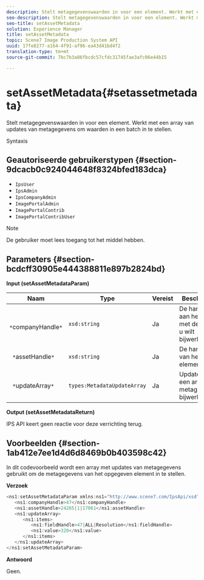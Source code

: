 ```yaml
---
description: Stelt metagegevenswaarden in voor een element. Werkt met een array van updates van metagegevens om waarden in een batch in te stellen.
seo-description: Stelt metagegevenswaarden in voor een element. Werkt met een array van updates van metagegevens om waarden in een batch in te stellen.
seo-title: setAssetMetadata
solution: Experience Manager
title: setAssetMetadata
topic: Scene7 Image Production System API
uuid: 17fe8277-a164-4f91-af96-ea43d41bd4f2
translation-type: tm+mt
source-git-commit: 7bc7b3a86fbcdc57cfdc31745fae3afc06e44b15

---
```



# setAssetMetadata{#setassetmetadata}

Stelt metagegevenswaarden in voor een element. Werkt met een array van updates van metagegevens om waarden in een batch in te stellen.

Syntaxis

## Geautoriseerde gebruikerstypen {#section-9dcacb0c924044648f8324bfed183dca}

* `IpsUser`
* `IpsAdmin`
* `IpsCompanyAdmin`
* `ImagePortalAdmin`
* `ImagePortalContrib`
* `ImagePortalContribUser`

>[!NOTE]
>
>De gebruiker moet lees toegang tot het middel hebben.

## Parameters {#section-bcdcff30905e444388811e897b2824bd}

**Input (setAssetMetadataParam)**

| Naam | Type | Vereist | Beschrijving |
|---|---|---|---|
| ` *`companyHandle`*` | `xsd:string` | Ja | De handgreep aan het bedrijf met de activa u wilt bijwerken. |
| ` *`assetHandle`*` | `xsd:string` | Ja | De handgreep van het element. |
| ` *`updateArray`*` | `types:MetadataUpdateArray` | Ja | Updates in een array met metagegevens bijwerken. |

**Output (setAssetMetadataReturn)**

IPS API keert geen reactie voor deze verrichting terug.

## Voorbeelden {#section-1ab412e7ee1d4d6d8469b0b403598c42}

In dit codevoorbeeld wordt een array met updates van metagegevens gebruikt om de metagegevens van het opgegeven element in te stellen.

**Verzoek**

```java
<ns1:setAssetMetadataParam xmlns:ns1="http://www.scene7.com/IpsApi/xsd">
   <ns1:companyHandle>47</ns1:companyHandle>
   <ns1:assetHandle>24265|1|17061</ns1:assetHandle>
   <ns1:updateArray>
      <ns1:items>
         <ns1:fieldHandle>47|ALL|Resolution</ns1:fieldHandle>
         <ns1:value>320</ns1:value>
      </ns1:items>
   </ns1:updateArray>
</ns1:setAssetMetadataParam>
```

**Antwoord**

Geen.
